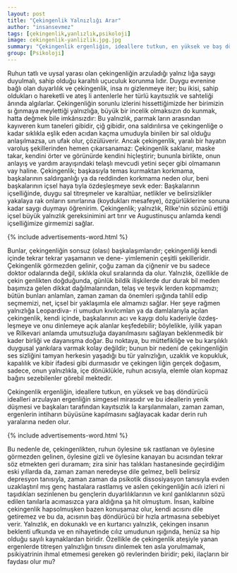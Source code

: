 ```yaml
---
layout: post
title: "Çekingenlik Yalnızlığı Arar"
author: "insansevmez"
tags: [çekingenlik,yanlızlık,psikoloji]
image: cekingenlik-yanlizlik.jpg.jpg
summary: "Çekingenlik ergenliğin, ideallere tutkun, en yüksek ve baş döndürücü idealleri arzulayan ergenliğin simgesel mirasıdır ve bu ideallerin yenik düşmesi ve başkaları tarafından kayıtsızlık­ la karşılanmaları, zaman zaman, ergenlerin intiharın büyüsüne kapılmasını sağlayacak kadar derin ruh yaralarına neden olur."
group: [Psikoloji]
---
```


Ruhun tatlı ve uysal yarası olan çekingenliğin arzuladığı yalnız­ lığa saygı duyulmalı, sahip olduğu karaltılı uçuculuk korunma­ lıdır. Duygu evrenine bağlı olan duyarlılık ve çekingenlik, insa­ nı gizlenmeye iter; bu ikisi, sahip oldukları o hareketli ve ateş­ li antenlerle her türlü kayıtsızlık ve sahteliği ânında algılarlar. Çekingenliğin sorunlu izlerini hissettiğimizde her birimizin sı­ ğınmaya meylettiği yalnızlığa, büyük bir incelik olmaksızın do­ kunmak, hatta değmek bile imkânsızdır: Bu yalnızlık, parmak­ ların arasından kayıveren kum taneleri gibidir, çiğ gibidir, ona saldırılırsa ve çekingenliğe o kadar sıklıkla eşlik eden acıdan kaçma umuduyla binilen bir sal olduğu anlaşılmazsa, un ufak olur, çözülüverir. Ancak çekingenlik, yaralı bir hayatın varoluş şekillerinden hemen çıkarsanamaz: Çekingenlik saklanır, maske takar, kendini örter ve görünürde kendini hiçleştirir; bununla birlikte, onun anlayış ve yardım arayışındaki telaşlı mevcudi­ yetini seçer gibi olmamanın vay haline. Çekingenlik; başkasıyla temas kurmaktan korkmama, başkalarının saldırganlığı ya da reddinden korkmama neden olur, beni başkalarının içsel haya­ tıyla özdeşleşmeye sevk eder: Başkalarının içselliğinde, duygu­ sal titreşmeler ve karaltüar, netlikler ve belirsizlikler yakalaya­ rak onların sınırlarına (koydukları mesafeye), özgürlüklerine sonuna kadar saygı duymayı öğrenirim. Çekingenlik; yalnızlık, Rilke'nin sözünü ettiği içsel büyük yalnızlık gereksinimini art­ tırır ve Augustinusçu anlamda kendi içselliğimize girmemizi sağlar. 

{% include advertisements-word.html %}

Bunlar, çekingenliğin sonsuz (olası) başkalaşımlarıdır; çekingenliği kendi içinde tekrar tekrar yaşamanın ve dene- yimlemenin çeşitli şekilleridir. Çekingenlik görmezden gelinir, çoğu zaman da çiğnenir ve bu sadece doktor odalarında değil, sıklıkla okul sıralarında da olur. Yalnızlık, özellikle de çekin­ genlikten doğduğunda, günlük bildik ilişkilerde dur durak bil­ meden başımıza gelen dikkat dağılmalarından, telaş ve teşvik­ lerden kopmamızı; bütün bunları anlamlan, zaman zaman da önemleri ışığında tahlil edip seçmemizi, net, içsel bir yaklaşımla ele almamızı sağlar. Her şeye rağmen yalnızlığa Leopardiva- ri umudun kıvılcımlan ya da damlalarıyla açılan çekingenlik, kendi içinde, başkalarının acı ve kaygı dolu kaderiyle özdeş­ leşmeye ve onu dinlemeye açık alanlar keşfedebilir; böylelikle, iyilik yapan ve Rilkevari anlamda umutsuzluğa dayanılmasını sağlayan beklenmedik bir kader birliği ve dayanışma doğar. Bu noktaya, bu müttefikliğe ve bu karşılıklı duygusal yankılara varmak kolay değildir; bunun bir nedeni de çekingenliğin ses­ sizliğini tamyan herkesin yaşadığı bu tür yalnızlığın, uzaklık ve kopukluk, kapalılık ve kibir ifadesi gibi durmasıdır ve çekingen­ liğin gerçek doğasım, sadece, onun yalnızlıkla, içe dönüklükle, ruhun acısıyla, elemle olan kopmaz bağını sezebilenler görebil­ mektedir.

Çekingenlik ergenliğin, ideallere tutkun, en yüksek ve baş döndürücü idealleri arzulayan ergenliğin simgesel mirasıdır ve bu ideallerin yenik düşmesi ve başkaları tarafından kayıtsızlık­ la karşılanmaları, zaman zaman, ergenlerin intiharın büyüsüne kapılmasını sağlayacak kadar derin ruh yaralarına neden olur.

{% include advertisements-word.html %}

Bu nedenle de, çekingenlikten, ruhun öylesine sık rastlanan ve öylesine görmezden gelinen, öylesine gizli ve öylesine kanayan bu acısından tekrar söz etmekten geri duramam; zira sinir has­ talıkları hastanesinde geçirdiğim eski yıllarda da, zaman zaman neredeyse dile gelmez, belli belirsiz depresyon tanısıyla, zaman zaman da psikotik dissosiyasyon tanısıyla evden uzaklaştırıl­ mış genç hastalara rastlamış ve aslen çekingenliğin acılı izleri­ ni taşıdıkları sezinlenen bu gençlerin duyarlılıklarının ve kırıl­ ganlıklarının sözü edilen tanılarla acımasızca yara aldığına şa­ hit olmuştum. İnsan, kalbine çekingenlik hapsolmuşken bazen konuşamaz olur, kendi acısını dile getiremez ve bu da, acısının baş döndürücü bir hızla artmasına sebebiyet verir. Yalnızlık, en dokunaklı ve en kurtarıcı yalnızlık, çekingen insanın beklenti ufkunda ve en nihayetinde cılız umudunun ışığında, henüz sa­ hip olduğu sayılı kaynaklardan biridir. Özellikle de çekingenlik ateşiyle yanan ergenlerde titreşen yalnızlığın tınısını dinlemek­ ten asla yorulmamak, psikiyatrinin ihmal etmemesi gereken gö­ revlerinden biridir; peki, ilaçların bir faydası olur mu?